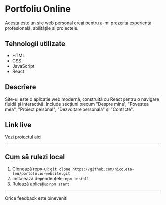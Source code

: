 # Portfoliu Online

Acesta este un site web personal creat pentru a-mi prezenta experiența profesională, abilitățile și proiectele. 

## Tehnologii utilizate
- HTML
- CSS
- JavaScript
- React

## Descriere
Site-ul este o aplicație web modernă, construită cu React pentru o navigare fluidă și interactivă. Include secțiuni precum "Despre mine", "Povestea mea", "Proiect personal", "Dezvoltare personală" și "Contacte". 

## Link live
[Vezi proiectul aici](https://portofolio-website-nicoleta.netlify.app/)

---

## Cum să rulezi local
1. Clonează repo-ul: `git clone https://github.com/nicoleta-leu/portofolio-website.git`
2. Instalează dependențele: `npm install`
3. Rulează aplicația: `npm start`

---

Orice feedback este binevenit!
